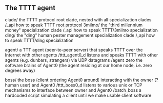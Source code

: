 ## The TTTT agent

clade/              the TTTT protocol root clade, nested with all specialization clades
    /_api           how to speak TTTT root protocol
    3milmo/         the "third millennium money" specialization clade
        /_api       how to speak TTTT/3milmo specialization
    ding/           the "ding" human pester management specialization clade
        /_api       how to speak TTTT/ding specialization

agent/              a TTT agent (peer-to-peer server) that speaks TTTT over the Internet with other agents
    /tttt_agent0_d  listens and speaks TTTT with other agents (e.g. dunbars, strangers) via UDP datagrams
    /agent_zero     the software brains of Agent0 (the agent residing at our home node, i.e. zero degrees away)

boss/               the boss (client ordering Agent0 around) interacting with the owner (?human user) and Agent0
    /tttt_boss0_d   listens to various unix or TCP mechanisms to interface between owner and Agent0
    /batch_boss     a hardcoded script simulating a client until we make usable client software
